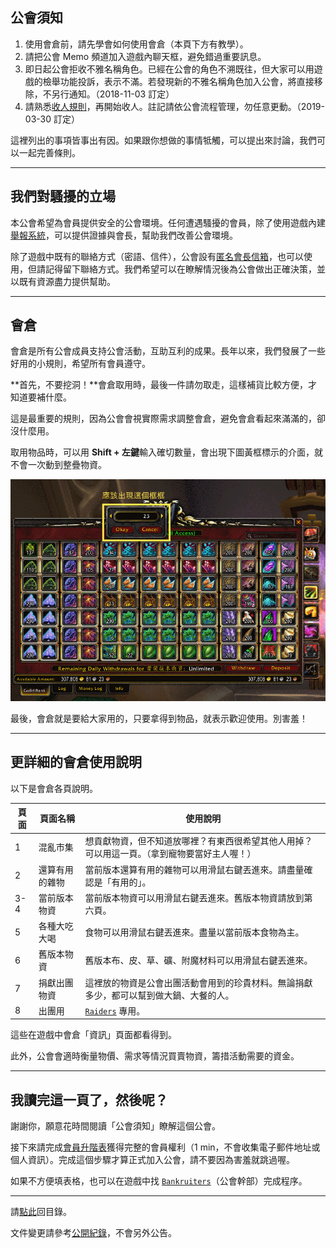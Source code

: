 ## 公會須知

1.  使用會倉前，請先學會如何使用會倉（本頁下方有教學）。
1.  請把公會 Memo 頻道加入遊戲內聊天框，避免錯過重要訊息。
1.  即日起公會拒收不雅名稱角色。已經在公會的角色不溯既往，但大家可以用遊戲的檢舉功能投訴，表示不滿。若發現新的不雅名稱角色加入公會，將直接移除，不另行通知。（2018-11-03 訂定）
1.  請熟悉[收人規則](recruitment.html)，再開始收人。註記請依公會流程管理，勿任意更動。（2019-03-30 訂定）

這裡列出的事項皆事出有因。如果跟你想做的事情牴觸，可以提出來討論，我們可以一起完善條則。

---

## 我們對騷擾的立場

本公會希望為會員提供安全的公會環境。任何遭遇騷擾的會員，除了使用遊戲內建[舉報系統](https://tw.battle.net/support/zh/article/99842)，可以提供證據與會長，幫助我們改善公會環境。

除了遊戲中既有的聯絡方式（密語、信件），公會設有[匿名會長信箱](https://goo.gl/forms/rwLyIDT9gVDazd5q1)，也可以使用，但請記得留下聯絡方式。我們希望可以在瞭解情況後為公會做出正確決策，並以既有資源盡力提供幫助。

---

## 會倉

會倉是所有公會成員支持公會活動，互助互利的成果。長年以來，我們發展了一些好用的小規則，希望所有會員遵守。

**首先，不要挖洞！**會倉取用時，最後一件請勿取走，這樣補貨比較方便，才知道要補什麼。

這是最重要的規則，因為公會會視實際需求調整會倉，避免會倉看起來滿滿的，卻沒什麼用。

取用物品時，可以用 **Shift + 左鍵**輸入確切數量，會出現下圖黃框標示的介面，就不會一次動到整疊物資。

![](img_guild_bank.png)

最後，會倉就是要給大家用的，只要拿得到物品，就表示歡迎使用。別害羞！

---

## 更詳細的會倉使用說明

以下是會倉各頁說明。

| **頁面** | **頁面名稱**   | **使用說明**                                                                                |
| -------- | -------------- | -------------------------------------------------------------------------------------------- |
| 1        | 混亂市集       | 想貢獻物資，但不知道放哪裡？有東西很希望其他人用掉？可以用這一頁。（拿到寵物要當好主人喔！） | 
| 2        | 還算有用的雜物 | 當前版本還算有用的雜物可以用滑鼠右鍵丟進來。請盡量確認是「有用的」。                         | 
| 3-4      | 當前版本物資   | 當前版本物資可以用滑鼠右鍵丟進來。舊版本物資請放到第六頁。                                   | 
| 5        | 各種大吃大喝   | 食物可以用滑鼠右鍵丟進來。盡量以當前版本食物為主。                                           | 
| 6        | 舊版本物資     | 舊版本布、皮、草、礦、附魔材料可以用滑鼠右鍵丟進來。                                         | 
| 7        | 捐獻出團物資   | 這裡放的物資是公會出團活動會用到的珍貴材料。無論捐獻多少，都可以幫到做大鍋、大餐的人。       | 
| 8        | 出團用         | [`Raiders`](ranks.html) 專用。                                                                 | 

這些在遊戲中會倉「資訊」頁面都看得到。

此外，公會會適時衡量物價、需求等情況買賣物資，籌措活動需要的資金。

---

## 我讀完這一頁了，然後呢？

謝謝你，願意花時間閱讀「公會須知」瞭解這個公會。

接下來請完成[會員升階表](https://forms.gle/dFtM2QniH1FAmUC36)獲得完整的會員權利（1 min，不會收集電子郵件地址或個人資訊）。完成這個步驟才算正式加入公會，請不要因為害羞就跳過喔。

如果不方便填表格，也可以在遊戲中找 [`Bankruiters`](ranks.html)（公會幹部）完成程序。

--- 

請[點此](index.html)回目錄。

文件變更請參考[公開紀錄](https://github.com/dalechou/badweather.tw/commits/master/guidelines.md)，不會另外公告。
